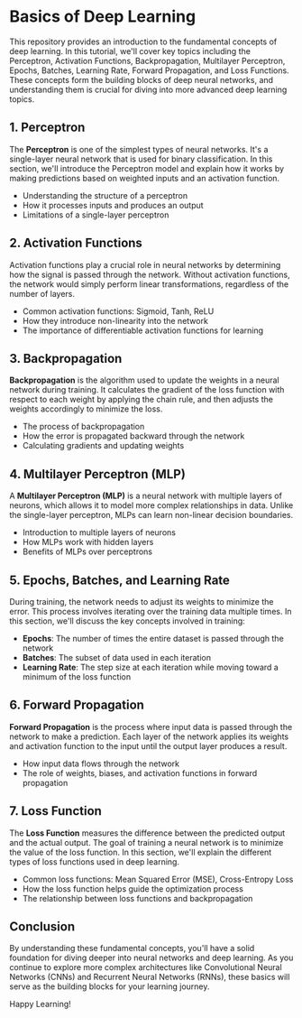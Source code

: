 # Basics of Deep Learning

This repository provides an introduction to the fundamental concepts of deep learning. In this tutorial, we'll cover key topics including the Perceptron, Activation Functions, Backpropagation, Multilayer Perceptron, Epochs, Batches, Learning Rate, Forward Propagation, and Loss Functions. These concepts form the building blocks of deep neural networks, and understanding them is crucial for diving into more advanced deep learning topics.

## 1. Perceptron

The **Perceptron** is one of the simplest types of neural networks. It's a single-layer neural network that is used for binary classification. In this section, we'll introduce the Perceptron model and explain how it works by making predictions based on weighted inputs and an activation function.

- Understanding the structure of a perceptron
- How it processes inputs and produces an output
- Limitations of a single-layer perceptron

## 2. Activation Functions

Activation functions play a crucial role in neural networks by determining how the signal is passed through the network. Without activation functions, the network would simply perform linear transformations, regardless of the number of layers.

- Common activation functions: Sigmoid, Tanh, ReLU
- How they introduce non-linearity into the network
- The importance of differentiable activation functions for learning

## 3. Backpropagation

**Backpropagation** is the algorithm used to update the weights in a neural network during training. It calculates the gradient of the loss function with respect to each weight by applying the chain rule, and then adjusts the weights accordingly to minimize the loss.

- The process of backpropagation
- How the error is propagated backward through the network
- Calculating gradients and updating weights

## 4. Multilayer Perceptron (MLP)

A **Multilayer Perceptron (MLP)** is a neural network with multiple layers of neurons, which allows it to model more complex relationships in data. Unlike the single-layer perceptron, MLPs can learn non-linear decision boundaries.

- Introduction to multiple layers of neurons
- How MLPs work with hidden layers
- Benefits of MLPs over perceptrons

## 5. Epochs, Batches, and Learning Rate

During training, the network needs to adjust its weights to minimize the error. This process involves iterating over the training data multiple times. In this section, we'll discuss the key concepts involved in training:

- **Epochs**: The number of times the entire dataset is passed through the network
- **Batches**: The subset of data used in each iteration
- **Learning Rate**: The step size at each iteration while moving toward a minimum of the loss function

## 6. Forward Propagation

**Forward Propagation** is the process where input data is passed through the network to make a prediction. Each layer of the network applies its weights and activation function to the input until the output layer produces a result.

- How input data flows through the network
- The role of weights, biases, and activation functions in forward propagation

## 7. Loss Function

The **Loss Function** measures the difference between the predicted output and the actual output. The goal of training a neural network is to minimize the value of the loss function. In this section, we'll explain the different types of loss functions used in deep learning.

- Common loss functions: Mean Squared Error (MSE), Cross-Entropy Loss
- How the loss function helps guide the optimization process
- The relationship between loss functions and backpropagation

## Conclusion

By understanding these fundamental concepts, you'll have a solid foundation for diving deeper into neural networks and deep learning. As you continue to explore more complex architectures like Convolutional Neural Networks (CNNs) and Recurrent Neural Networks (RNNs), these basics will serve as the building blocks for your learning journey.

Happy Learning!
